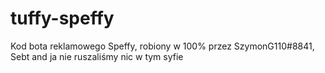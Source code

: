 # tuffy-speffy
Kod bota reklamowego Speffy, robiony w 100% przez SzymonG110#8841, Sebt and ja nie ruszaliśmy nic w tym syfie
